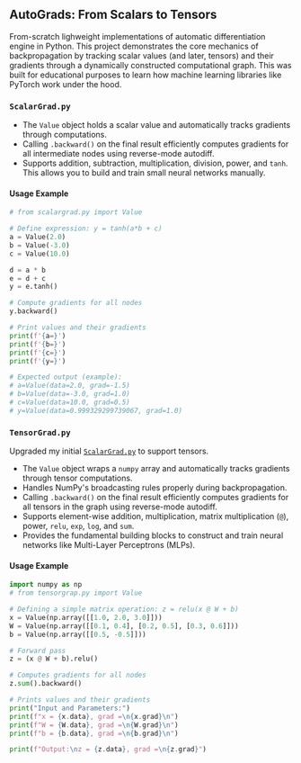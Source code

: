 ## AutoGrads: From Scalars to Tensors
From-scratch lighweight implementations of automatic differentiation engine in Python. This project demonstrates the core mechanics of backpropagation by tracking scalar values (and later, tensors) and their gradients through a dynamically constructed computational graph. This was built for educational purposes to learn how machine learning libraries like PyTorch work under the hood.
### `ScalarGrad.py`
- The `Value` object holds a scalar value and automatically tracks gradients through computations.
- Calling `.backward()` on the final result efficiently computes gradients for all intermediate nodes using reverse-mode autodiff.
- Supports addition, subtraction, multiplication, division, power, and `tanh`. This allows you to build and train small neural networks manually.

#### Usage Example

```python
# from scalargrad.py import Value

# Define expression: y = tanh(a*b + c)
a = Value(2.0)
b = Value(-3.0)
c = Value(10.0)

d = a * b
e = d + c
y = e.tanh()

# Compute gradients for all nodes
y.backward()

# Print values and their gradients
print(f'{a=}')
print(f'{b=}')
print(f'{c=}')
print(f'{y=}')

# Expected output (example):
# a=Value(data=2.0, grad=-1.5)
# b=Value(data=-3.0, grad=1.0)
# c=Value(data=10.0, grad=0.5)
# y=Value(data=0.999329299739067, grad=1.0)
```
### `TensorGrad.py`
Upgraded my initial [`ScalarGrad.py`](ScalarGrad.py) to support tensors.
- The `Value` object wraps a `numpy` array and automatically tracks gradients through tensor computations.
- Handles NumPy's broadcasting rules properly during backpropagation.
- Calling `.backward()` on the final result efficiently computes gradients for all tensors in the graph using reverse-mode autodiff.
- Supports element-wise addition, multiplication, matrix multiplication (`@`), power, `relu`, `exp`, `log`, and `sum`.
- Provides the fundamental building blocks to construct and train neural networks like Multi-Layer Perceptrons (MLPs).
#### Usage Example
```python
import numpy as np
# from tensorgrap.py import Value

# Defining a simple matrix operation: z = relu(x @ W + b)
x = Value(np.array([[1.0, 2.0, 3.0]]))
W = Value(np.array([[0.1, 0.4], [0.2, 0.5], [0.3, 0.6]]))
b = Value(np.array([[0.5, -0.5]]))

# Forward pass
z = (x @ W + b).relu()

# Computes gradients for all nodes
z.sum().backward()

# Prints values and their gradients
print("Input and Parameters:")
print(f"x = {x.data}, grad =\n{x.grad}\n")
print(f"W = {W.data}, grad =\n{W.grad}\n")
print(f"b = {b.data}, grad =\n{b.grad}\n")

print(f"Output:\nz = {z.data}, grad =\n{z.grad}")
```
